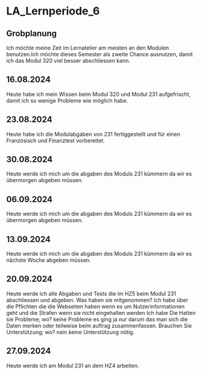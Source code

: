# LA_Lernperiode_6

## Grobplanung

Ich möchte meine Zeit im Lernatelier am meisten an den Modulen benutzen.Ich möchte dieses Semester als zweite Chance ausnutzen, damit ich das Modul 320 viel besser abschliessen kann.

## 16.08.2024

Heute habe ich mein Wissen beim Modul 320 und Modul 231 aufgefrischt, damit ich so wenige Probleme wie möglich habe. 


## 23.08.2024

Heute habe ich die Modulabgaben von 231 fertiggestellt und für einen Französisch und Finanztest vorbereitet.

## 30.08.2024

Heute werde ich mich um die abgaben des Moduls 231 kümmern da wir es übermorgen abgeben müssen.

## 06.09.2024

Heute werde ich mich um die abgaben des Moduls 231 kümmern da wir es übermorgen abgeben müssen.

## 13.09.2024

Heute werde ich mich um die abgaben des Moduls 231 kümmern da wir es nächste Woche abgeben müssen.

## 20.09.2024

Heute werde ich alle Abgaben und Tests die im HZ5 beim Modul 231 abschliessen und abgeben.
Was haben sie mitgenommen? Ich habe über die Pflichten die die Webseiten haben wenn es um Nutzerinformationen geht und die Strafen wenn sie nicht eingehalten werden
Ich habe Die  Hatten sie Probleme; wo? keine Probleme es ging ja nur darum das man sich die Daten merken oder teilweise beim auftrag zusammenfassen. 
Brauchen Sie Unterstützung; wo? nein keine Unterstützung nötig.

## 27.09.2024
Heute werde ich am Modul 231 an dem HZ4 arbeiten.
